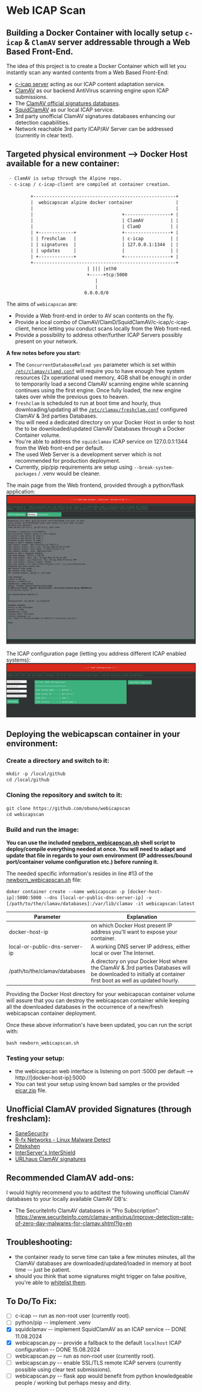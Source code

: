 # Web ICAP Scan

## Building a Docker Container with locally setup ```c-icap``` & ```ClamAV``` server addressable through a Web Based Front-End.

The idea of this project is to create a Docker Container which will let you instantly scan any wanted contents from a Web Based Front-End:   

- [c-icap server](https://github.com/c-icap/c-icap-server) acting as our ICAP content adaptation service.
- [ClamAV](https://github.com/Cisco-Talos/clamav) as our backend AntiVirus scanning engine upon ICAP submissions.
- The [ClamAV official signatures databases](https://lists.clamav.net/pipermail/clamav-virusdb/).
- [SquidClamAV](https://squidclamav.darold.net/) as our local ICAP service.
- 3rd party unofficial ClamAV signatures databases enhancing our detection capabilities.
- Network reachable 3rd party ICAP/AV Server can be addressed (currently in clear text).

## Targeted physical environment --> Docker Host available for a new container:
````
 - ClamAV is setup through the Alpine repo.
 - c-icap / c-icap-client are compiled at container creation.

         +-----------------------------------------------------+                                                     
         |  webicapscan alpine docker container                |                                                     
         |                                                     |                                                     
         |                                 +-----------------+ |                                                     
         |                                 | ClamAV          | |                                                     
         |                                 | ClamD           | |                                                     
         | +-------------+                 +-----------------+ |                                                     
         | | freshclam   |                 | c-icap          | |                                                     
         | | signatures  |                 | 127.0.0.1:1344  | |                                                     
         | | updates     |                 |                 | |                                                     
         | +-------------+                 +-----------------+ |                                                     
         +-----------------------------------------------------+                                                     
                              | ||| |eth0                                            
                              +-----+tcp:5000                                                     
                                 |
                                 |
                             0.0.0.0/0
````

The aims of ```webicapscan``` are:

- Provide a Web front-end in order to AV scan contents on the fly.
- Provide a local combo of ClamAV/ClamD/SquidClamAV/c-icap/c-icap-client, hence letting you conduct scans locally from the Web front-ned.
- Provide a possibility to address other/further ICAP Servers possibly present on your network.

**A few notes before you start:**
- The ```ConcurrentDatabaseReload yes``` parameter which is set within [```/etc/clamav/clamd.conf```](https://github.com/obuno/webicapscan/blob/main/etc/clamav/clamd.conf) will require you to have enough free system resources (2x operational used memory, 4GB shall be enough) in order to temporarily load a second ClamAV scanning engine while scanning continues using the first engine. Once fully loaded, the new engine takes over while the previous goes to heaven.
- ```freshclam``` is scheduled to run at boot time and hourly, thus downloading/updating all the [```/etc/clamav/freshclam.conf```](https://github.com/obuno/webicapscan/blob/main/etc/clamav/freshclam.conf) configured ClamAV & 3rd parties Databases.
- You will need a dedicated directory on your Docker Host in order to host the to be downloaded/updated ClamAV Databases through a Docker Container volume.
- You're able to address the ```squidclamav``` ICAP service on 127.0.0.1:1344 from the Web front-end per default.
- The used Web Server is a development server which is not recommended for production deployment.
- Currently, pip/pip requirements are setup using ```--break-system-packages``` / .venv would be cleaner.   

The main page from the Web frontend, provided through a python/flask application:   
  <img src="images/webicapscan-main.png" />

The ICAP configuration page (letting you address different ICAP enabled systems):   
  <img src="images/webicapscan-icap-config.png" />

## Deploying the webicapscan container in your environment: 

### Create a directory and switch to it:

```
mkdir -p /local/github
cd /local/github
```

### Cloning the repository and switch to it:

```
git clone https://github.com/obuno/webicapscan
cd webicapscan
```

### Build and run the image:

**You can use the included [newborn_webicapscan.sh](https://github.com/obuno/webicapscan/blob/main/newborn_webicapscan.sh) shell script to deploy/compile everything needed at once. You will need to adapt and update that file in regards to your own environment (IP addresses/bound port/container volume configuration etc.) before running it.**  

The needed specific information's resides in line #13 of the [newborn_webicapscan.sh](https://github.com/obuno/webicapscan/blob/main/newborn_webicapscan.sh) file:   

```
doker container create --name webicapscan -p [docker-host-ip]:5000:5000 --dns [local-or-public-dns-server-ip] -v [/path/to/the/clamav/databases]:/var/lib/clamav -it webicapscan:latest
```

Parameter     | Explanation
------------- | -------------
docker-host-ip  | on which Docker Host present IP address you'll want to expose your container.
local-or-public-dns-server-ip  | A working DNS server IP address, either local or over The Internet.
/path/to/the/clamav/databases | A directory on your Docker Host where the ClamAV & 3rd parties Databases will be downloaded to initially at container first boot as well as updated hourly.

Providing the Docker Host directory for your webicapscan container volume will assure that you can destroy the webicapscan container while keeping all the downloaded databases in the occurrence of a new/fresh webicapscan container deployment.   

Once these above information's have been updated, you can run the script with: 

```
bash newborn_webicapscan.sh
```

### Testing your setup:

- the webicapscan web interface is listening on port :5000 per default --> http://[docker-host-ip]:5000
- You can test your setup using known bad samples or the provided [eicar.zip](https://github.com/obuno/webicapscan/blob/main/av-samples/eicar.zip) file.

## Unofficial ClamAV provided Signatures (through freshclam):

- [SaneSecurity](https://sanesecurity.org/usage/signatures/)
- [R-fx Networks - Linux Malware Detect](https://www.rfxn.com/tag/malware/)
- [Ditekshen](https://github.com/ditekshen/detection)
- [InterServer's InterShield](http://rbl.interserver.net/)
- [URLhaus ClamAV signatures](https://urlhaus.abuse.ch/api/#clamav)

## Recommended ClamAV add-ons:

I would highly recommend you to add/test the following unofficial ClamAV databases to your locally available ClamAV DB's:

- The SecuriteInfo ClamAV databases in "Pro Subscription": https://www.securiteinfo.com/clamav-antivirus/improve-detection-rate-of-zero-day-malwares-for-clamav.shtml?lg=en

## Troubleshooting:

- the container ready to serve time can take a few minutes minutes, all the ClamAV databases are downloaded/updated/loaded in memory at boot time -- just be patient.
- should you think that some signatures might trigger on false positive, you're able to [whitelist them](https://www.securiteinfo.com/clamav-antivirus/whitelisting-clamav-signatures.shtml).

## To Do/To Fix:

- [ ] c-icap -- run as non-root user (currently root).
- [ ] python/pip -- implement .venv
- [x] squidclamav -- implement SquidClamAV as an ICAP service -- DONE 11.08.2024
- [x] webicapscan.py -- provide a fallback to the default ```localhost``` ICAP configuration -- DONE 15.08.2024
- [ ] webicapscan.py -- run as non-root user (currently root).
- [ ] webicapscan.py -- enable SSL/TLS remote ICAP servers (currently possible using clear text submissions).
- [ ] webicapscan.py -- flask app would benefit from python knowledgeable people / working but perhaps messy and dirty.